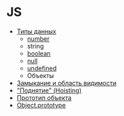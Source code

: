# JS

* [Типы данных](types/README.md)
  * [number](types/number.md)
  * string
  * [boolean](types/boolean.md)
  * [null](types/null.md)
  * [undefined](types/undefined.md)
  * Объекты
* [Замыкание и область видимости](closure-and-scope.md)
* ["Поднятие" (Hoisting)](hoisting.md)
* [Прототип объекта](proto.md)
* [Object.prototype](prototype.md)
